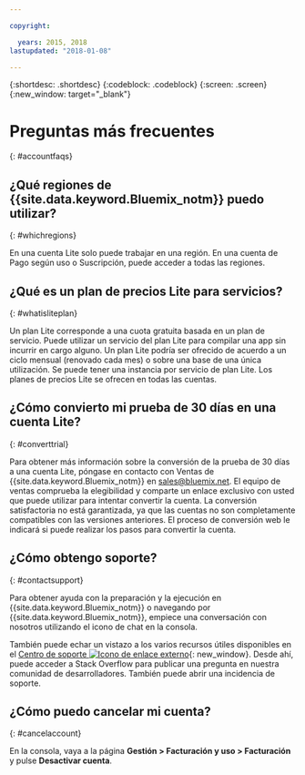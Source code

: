 ```yaml
---

copyright:

  years: 2015, 2018
lastupdated: "2018-01-08"

---
```


{:shortdesc: .shortdesc}
{:codeblock: .codeblock}
{:screen: .screen}
{:new_window: target="_blank"}

# Preguntas más frecuentes
{: #accountfaqs} 

## ¿Qué regiones de {{site.data.keyword.Bluemix_notm}} puedo utilizar?
{: #whichregions}

En una cuenta Lite solo puede trabajar en una región. En una cuenta de Pago según uso o Suscripción, puede acceder a todas las regiones. 

## ¿Qué es un plan de precios Lite para servicios?
{: #whatisliteplan}

Un plan Lite corresponde a una cuota gratuita basada en un plan de servicio. Puede utilizar un servicio del plan Lite para compilar una app sin incurrir en cargo alguno. Un plan Lite podría ser ofrecido de acuerdo a un ciclo mensual (renovado cada mes) o sobre una base de una única utilización. Se puede tener una instancia por servicio de plan Lite. Los planes de precios Lite se ofrecen en todas las cuentas.

## ¿Cómo convierto mi prueba de 30 días en una cuenta Lite?
{: #converttrial}

Para obtener más información sobre la conversión de la prueba de 30 días a una cuenta Lite, póngase en contacto con Ventas de {{site.data.keyword.Bluemix_notm}} en [sales@bluemix.net](sales@bluemix.net). El equipo de ventas comprueba la elegibilidad y comparte un enlace exclusivo con usted que puede utilizar para intentar convertir la cuenta. La conversión satisfactoria no está garantizada, ya que las cuentas no son completamente compatibles con las versiones anteriores. El proceso de conversión web le indicará si puede realizar los pasos para convertir la cuenta.

## ¿Cómo obtengo soporte?
{: #contactsupport}

Para obtener ayuda con la preparación y la ejecución en {{site.data.keyword.Bluemix_notm}} o navegando por {{site.data.keyword.Bluemix_notm}}, empiece una conversación con nosotros utilizando el icono de chat en la consola. 

También puede echar un vistazo a los varios recursos útiles disponibles en el [Centro de soporte ![Icono de enlace externo](../icons/launch-glyph.svg)](https://console.bluemix.net/unifiedsupport/supportcenter){: new_window}. Desde ahí, puede acceder a Stack Overflow para publicar una pregunta en nuestra comunidad de desarrolladores. También puede abrir una incidencia de soporte.  

## ¿Cómo puedo cancelar mi cuenta?
{: #cancelaccount}

En la consola, vaya a la página **Gestión > Facturación y uso > Facturación** y pulse **Desactivar cuenta**.
